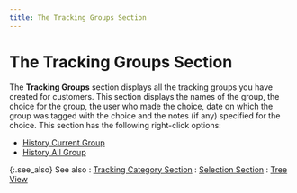 ```yaml
---
title: The Tracking Groups Section
---
```


# The Tracking Groups Section


The **Tracking Groups** section displays all the tracking groups you have created for customers. This section displays the names of the group, the choice for the group, the user who made the choice, date on which the group was tagged with the choice and the notes (if any) specified for the choice. This section has the following right-click options:

- [History Current Group]({{site.ct_baseurl}}/misc/history_current_group_cust_tr_bsr_cust.html)
- [History All Group]({{site.ct_baseurl}}/misc/history_all_group_cust_tr_cust_brsr.html)



{:.see_also}
See also
: [Tracking Category Section]({{site.ct_baseurl}}/misc/the_tracking_category_section_ct_cust_brsr.html)
: [Selection Section]({{site.ct_baseurl}}/misc/the_selection_section_ct_cust_brsr.html)
: [Tree View]({{site.ct_baseurl}}/misc/tree_view_ct_cust_brsr.html)
